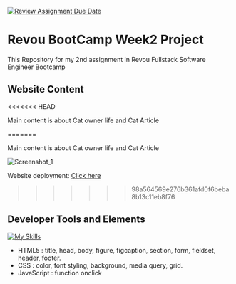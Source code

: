 [![Review Assignment Due Date](https://classroom.github.com/assets/deadline-readme-button-24ddc0f5d75046c5622901739e7c5dd533143b0c8e959d652212380cedb1ea36.svg)](https://classroom.github.com/a/6H2sAzcR)
# Revou BootCamp Week2 Project

This Repository for my 2nd assignment in Revou Fullstack Software Engineer Bootcamp

## Website Content
<<<<<<< HEAD

Main content is about Cat owner life and Cat Article

=======

Main content is about Cat owner life and Cat Article

![Screenshot_1](https://github.com/RevoU-FSSE-2/week-2-RPrasetyoB/assets/129088807/2709f8bf-a5d0-4969-8e64-b11d034363fc)

Website deployment: [Click here](https://week2-renaldipb.netlify.app/)

>>>>>>> 98a564569e276b361afd0f6beba8b13c11eb8f76
## Developer Tools and Elements
[![My Skills](https://skills.thijs.gg/icons?i=html,css,js)](https://skills.thijs.gg)
- HTML5      : title, head, body, figure, figcaption, section, form, fieldset, header, footer.
- CSS        : color, font styling, background, media query, grid.
- JavaScript : function onclick
